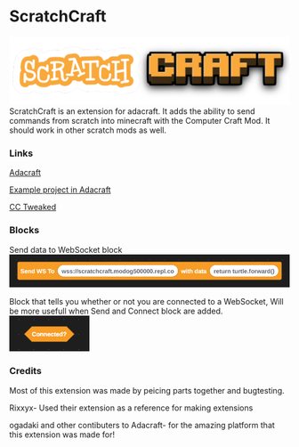 # ScratchCraft
![logo](https://github.com/Modog500000/ScratchCraft/blob/main/src/resources/scratchcraft.png?raw=true)
ScratchCraft is an extension for adacraft. It adds the ability to send commands from scratch into minecraft with the Computer Craft Mod.
It should work in other scratch mods as well.


### Links

[Adacraft](https://adacraft.org)

[Example project in Adacraft](https://adacraft.org/studio/?project=a8c3a082&extension=https%3A%2F%2Fscratchcraft.modog500000.repl.co%2Fbeta.js)

[CC Tweaked](https://tweaked.cc)


### Blocks
Send data to WebSocket block 
![block](https://github.com/Modog500000/ScratchCraft/blob/main/src/resources/image_2023-04-18_194947656.png?raw=true)

Block that tells you whether or not you are connected to a WebSocket, Will be more usefull when Send and Connect block are added.
![block](https://github.com/Modog500000/ScratchCraft/blob/main/src/resources/block2.png?raw=true)

### Credits
Most of this extension was made by peicing parts together and bugtesting.

Rixxyx- Used their extension as a reference for making extensions

ogadaki and other contibuters to Adacraft- for the amazing platform that this extension was made for!
